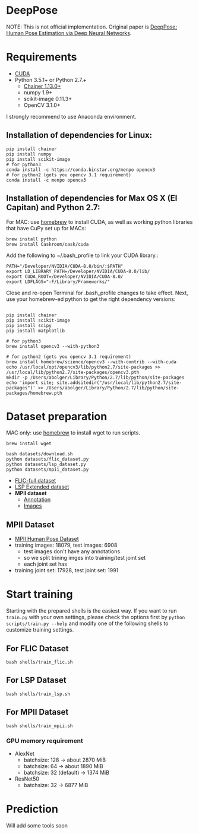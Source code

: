 # DeepPose

NOTE: This is not official implementation. Original paper is [DeepPose: Human Pose Estimation via Deep Neural Networks](http://arxiv.org/abs/1312.4659).

# Requirements
- [CUDA](http://www.nvidia.com/object/cuda_home_new.html)
- Python 3.5.1+ or Python 2.7.+
  - [Chainer 1.13.0+](https://github.com/pfnet/chainer)
  - numpy 1.9+
  - scikit-image 0.11.3+
  - OpenCV 3.1.0+


I strongly recommend to use Anaconda environment. 

## Installation of dependencies for Linux: 
```
pip install chainer
pip install numpy
pip install scikit-image
# for python3
conda install -c https://conda.binstar.org/menpo opencv3
# for python2 (gets you opencv 3.1 requirement)
conda install -c menpo opencv3
```

## Installation of dependencies for Max OS X (El Capitan) and Python 2.7: 
For MAC: use [homebrew](http://brew.sh) to install CUDA, as well as working python libraries that have CuPy set up for MACs:   
```
brew install python
brew install Caskroom/cask/cuda
```

Add the following to ~/.bash_profile to link your CUDA library.:
```
PATH="/Developer/NVIDIA/CUDA-8.0/bin/:$PATH"
export LD_LIBRARY_PATH=/Developer/NVIDIA/CUDA-8.0/lib/
export CUDA_ROOT=/Developer/NVIDIA/CUDA-8.0/
export LDFLAGS="-F/Library/Frameworks/"
```
Close and re-open Terminal for .bash_profile changes to take effect.
Next, use your homebrew-ed python to get the right dependency versions:  
```

pip install chainer
pip install scikit-image
pip install scipy
pip install matplotlib

# for python3
brew install opencv3 --with-python3

# for python2 (gets you opencv 3.1 requirement)
brew install homebrew/science/opencv3 --with-contrib --with-cuda
echo /usr/local/opt/opencv3/lib/python2.7/site-packages >> /usr/local/lib/python2.7/site-packages/opencv3.pth
mkdir -p /Users/abolger/Library/Python/2.7/lib/python/site-packages
echo 'import site; site.addsitedir("/usr/local/lib/python2.7/site-packages")' >> /Users/abolger/Library/Python/2.7/lib/python/site-packages/homebrew.pth
```


# Dataset preparation
MAC only: use [homebrew](http://brew.sh) to install wget to run scripts.  
```
brew install wget
```

```
bash datasets/download.sh
python datasets/flic_dataset.py
python datasets/lsp_dataset.py
python datasets/mpii_dataset.py
```

- [FLIC-full dataset](http://vision.grasp.upenn.edu/cgi-bin/index.php?n=VideoLearning.FLIC)
- [LSP Extended dataset](http://www.comp.leeds.ac.uk/mat4saj/lspet_dataset.zip)
- **MPII dataset**
    - [Annotation](http://datasets.d2.mpi-inf.mpg.de/leonid14cvpr/mpii_human_pose_v1_u12_1.tar.gz)
    - [Images](http://datasets.d2.mpi-inf.mpg.de/andriluka14cvpr/mpii_human_pose_v1.tar.gz)

## MPII Dataset

- [MPII Human Pose Dataset](http://human-pose.mpi-inf.mpg.de/#download)
- training images: 18079, test images: 6908
  - test images don't have any annotations
  - so we split trining imges into training/test joint set
  - each joint set has
- training joint set: 17928, test joint set: 1991

# Start training

Starting with the prepared shells is the easiest way. If you want to run `train.py` with your own settings, please check the options first by `python scripts/train.py --help` and modify one of the following shells to customize training settings.

## For FLIC Dataset

```
bash shells/train_flic.sh
```

## For LSP Dataset

```
bash shells/train_lsp.sh
```

## For MPII Dataset

```
bash shells/train_mpii.sh
```

### GPU memory requirement

- AlexNet
  - batchsize: 128 -> about 2870 MiB
  - batchsize: 64 -> about 1890 MiB
  - batchsize: 32 (default) -> 1374 MiB
- ResNet50
  - batchsize: 32 -> 6877 MiB

# Prediction

Will add some tools soon

